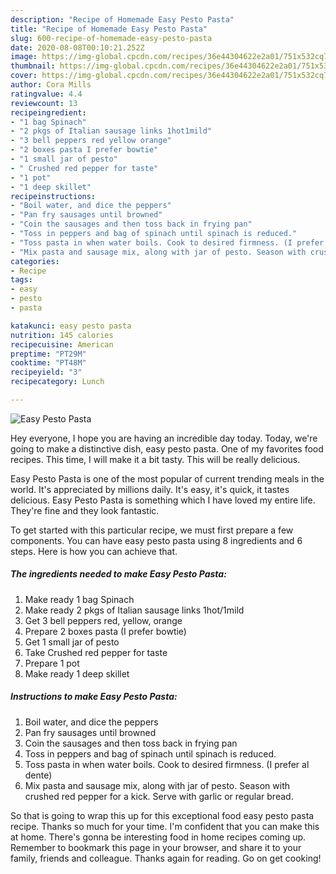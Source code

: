 ```yaml
---
description: "Recipe of Homemade Easy Pesto Pasta"
title: "Recipe of Homemade Easy Pesto Pasta"
slug: 600-recipe-of-homemade-easy-pesto-pasta
date: 2020-08-08T00:10:21.252Z
image: https://img-global.cpcdn.com/recipes/36e44304622e2a01/751x532cq70/easy-pesto-pasta-recipe-main-photo.jpg
thumbnail: https://img-global.cpcdn.com/recipes/36e44304622e2a01/751x532cq70/easy-pesto-pasta-recipe-main-photo.jpg
cover: https://img-global.cpcdn.com/recipes/36e44304622e2a01/751x532cq70/easy-pesto-pasta-recipe-main-photo.jpg
author: Cora Mills
ratingvalue: 4.4
reviewcount: 13
recipeingredient:
- "1 bag Spinach"
- "2 pkgs of Italian sausage links 1hot1mild"
- "3 bell peppers red yellow orange"
- "2 boxes pasta I prefer bowtie"
- "1 small jar of pesto"
- " Crushed red pepper for taste"
- "1 pot"
- "1 deep skillet"
recipeinstructions:
- "Boil water, and dice the peppers"
- "Pan fry sausages until browned"
- "Coin the sausages and then toss back in frying pan"
- "Toss in peppers and bag of spinach until spinach is reduced."
- "Toss pasta in when water boils. Cook to desired firmness. (I prefer al dente)"
- "Mix pasta and sausage mix, along with jar of pesto. Season with crushed red pepper for a kick. Serve with garlic or regular bread."
categories:
- Recipe
tags:
- easy
- pesto
- pasta

katakunci: easy pesto pasta 
nutrition: 145 calories
recipecuisine: American
preptime: "PT29M"
cooktime: "PT48M"
recipeyield: "3"
recipecategory: Lunch

---
```



![Easy Pesto Pasta](https://img-global.cpcdn.com/recipes/36e44304622e2a01/751x532cq70/easy-pesto-pasta-recipe-main-photo.jpg)

Hey everyone, I hope you are having an incredible day today. Today, we're going to make a distinctive dish, easy pesto pasta. One of my favorites food recipes. This time, I will make it a bit tasty. This will be really delicious.



Easy Pesto Pasta is one of the most popular of current trending meals in the world. It's appreciated by millions daily. It's easy, it's quick, it tastes delicious. Easy Pesto Pasta is something which I have loved my entire life. They're fine and they look fantastic.


To get started with this particular recipe, we must first prepare a few components. You can have easy pesto pasta using 8 ingredients and 6 steps. Here is how you can achieve that.

<!--inarticleads1-->

##### The ingredients needed to make Easy Pesto Pasta:

1. Make ready 1 bag Spinach
1. Make ready 2 pkgs of Italian sausage links 1hot/1mild
1. Get 3 bell peppers red, yellow, orange
1. Prepare 2 boxes pasta (I prefer bowtie)
1. Get 1 small jar of pesto
1. Take  Crushed red pepper for taste
1. Prepare 1 pot
1. Make ready 1 deep skillet




<!--inarticleads2-->

##### Instructions to make Easy Pesto Pasta:

1. Boil water, and dice the peppers
1. Pan fry sausages until browned
1. Coin the sausages and then toss back in frying pan
1. Toss in peppers and bag of spinach until spinach is reduced.
1. Toss pasta in when water boils. Cook to desired firmness. (I prefer al dente)
1. Mix pasta and sausage mix, along with jar of pesto. Season with crushed red pepper for a kick. Serve with garlic or regular bread.




So that is going to wrap this up for this exceptional food easy pesto pasta recipe. Thanks so much for your time. I'm confident that you can make this at home. There's gonna be interesting food in home recipes coming up. Remember to bookmark this page in your browser, and share it to your family, friends and colleague. Thanks again for reading. Go on get cooking!

